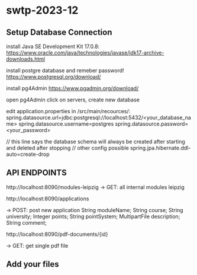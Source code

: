 # swtp-2023-12

## Setup Database Connection

install Java SE Development Kit 17.0.8:
https://www.oracle.com/java/technologies/javase/jdk17-archive-downloads.html


install postgre database and remeber password!
https://www.postgresql.org/download/


install pg4Admin
https://www.pgadmin.org/download/


open pg4Admin click on servers, create new database


edit application.properties in /src/main/recources/:
spring.datasource.url=jdbc:postgresql://localhost:5432/<your_database_name>
spring.datasource.username=postgres
spring.datasource.password=<your_password>


// this line says the database schema will always be created after starting and deleted after stopping // other config possible
spring.jpa.hibernate.ddl-auto=create-drop

## API ENDPOINTS

http://localhost:8090/modules-leipzig
 -> GET: all internal modules leipzig

http://localhost:8090/applications

 -> POST: post new application
            String moduleName;
            String course;
            String university;
            Integer points;
            String pointSystem;
            MultipartFile description;
            String comment;     

http://localhost:8090/pdf-documents/{id}

 -> GET: get single pdf file

## Add your files
